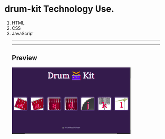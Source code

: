 <h1>drum-kit Technology Use.</h1>
<ol>
  <li>HTML</li>
  <li>CSS</li>
  <li>JavaScript</li>
  
  <hr><hr>
  
  <h2>Preview</h2>
  <img src="images/Screenshot from 2021-08-15 16-24-56.png" 
     width="80%" 
     height="30%" />
